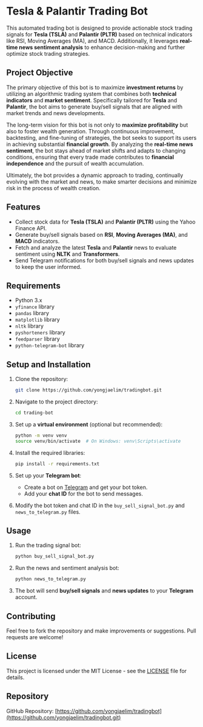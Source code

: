 # Tesla & Palantir Trading Bot

This automated trading bot is designed to provide actionable stock trading signals for **Tesla (TSLA)** and **Palantir (PLTR)** based on technical indicators like RSI, Moving Averages (MA), and MACD. Additionally, it leverages **real-time news sentiment analysis** to enhance decision-making and further optimize stock trading strategies.

## Project Objective

The primary objective of this bot is to maximize **investment returns** by utilizing an algorithmic trading system that combines both **technical indicators** and **market sentiment**. Specifically tailored for **Tesla** and **Palantir**, the bot aims to generate buy/sell signals that are aligned with market trends and news developments.

The long-term vision for this bot is not only to **maximize profitability** but also to foster wealth generation. Through continuous improvement, backtesting, and fine-tuning of strategies, the bot seeks to support its users in achieving substantial **financial growth**. By analyzing the **real-time news sentiment**, the bot stays ahead of market shifts and adapts to changing conditions, ensuring that every trade made contributes to **financial independence** and the pursuit of wealth accumulation.

Ultimately, the bot provides a dynamic approach to trading, continually evolving with the market and news, to make smarter decisions and minimize risk in the process of wealth creation.

## Features
- Collect stock data for **Tesla (TSLA)** and **Palantir (PLTR)** using the Yahoo Finance API.
- Generate buy/sell signals based on **RSI**, **Moving Averages (MA)**, and **MACD** indicators.
- Fetch and analyze the latest **Tesla** and **Palantir** news to evaluate sentiment using **NLTK** and **Transformers**.
- Send Telegram notifications for both buy/sell signals and news updates to keep the user informed.
  
## Requirements
- Python 3.x
- `yfinance` library
- `pandas` library
- `matplotlib` library
- `nltk` library
- `pyshorteners` library
- `feedparser` library
- `python-telegram-bot` library

## Setup and Installation

1. Clone the repository:
    ```bash
    git clone https://github.com/yongjaelim/tradingbot.git
    ```

2. Navigate to the project directory:
    ```bash
    cd trading-bot
    ```

3. Set up a **virtual environment** (optional but recommended):
    ```bash
    python -m venv venv
    source venv/bin/activate  # On Windows: venv\Scripts\activate
    ```

4. Install the required libraries:
    ```bash
    pip install -r requirements.txt
    ```

5. Set up your **Telegram bot**:
   - Create a bot on [Telegram](https://core.telegram.org/bots#botfather) and get your bot token.
   - Add your **chat ID** for the bot to send messages.

6. Modify the bot token and chat ID in the `buy_sell_signal_bot.py` and `news_to_telegram.py` files.

## Usage

1. Run the trading signal bot:
    ```bash
    python buy_sell_signal_bot.py
    ```

2. Run the news and sentiment analysis bot:
    ```bash
    python news_to_telegram.py
    ```

3. The bot will send **buy/sell signals** and **news updates** to your **Telegram** account.

## Contributing

Feel free to fork the repository and make improvements or suggestions. Pull requests are welcome!

## License
This project is licensed under the MIT License - see the [LICENSE](LICENSE) file for details.

## Repository

GitHub Repository: [https://github.com/yongjaelim/tradingbot](https://github.com/yongjaelim/tradingbot.git)
